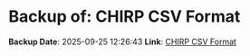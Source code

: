 # Backup of: CHIRP CSV Format

**Backup Date**: 2025-09-25 12:26:43
**Link**: [CHIRP CSV Format](https://przemienniki.net/export/chirp.csv?band=2m,70cm&country=pl&onlyworking=true)

